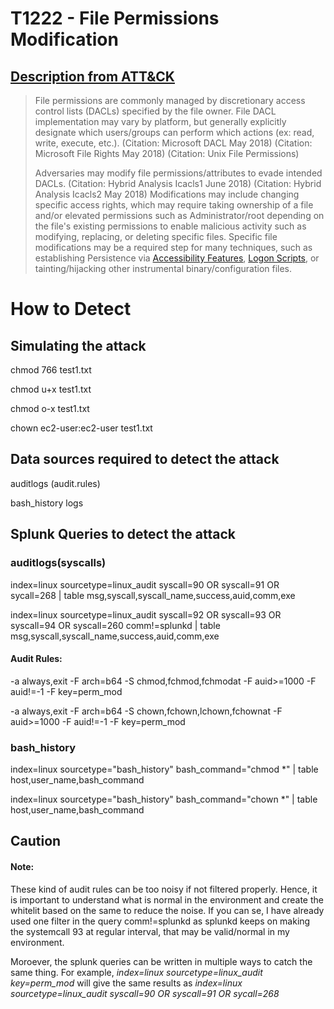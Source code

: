 # T1222 - File Permissions Modification
## [Description from ATT&CK](https://attack.mitre.org/wiki/Technique/T1222)
<blockquote>File permissions are commonly managed by discretionary access control lists (DACLs) specified by the file owner. File DACL implementation may vary by platform, but generally explicitly designate which users/groups can perform which actions (ex: read, write, execute, etc.). (Citation: Microsoft DACL May 2018) (Citation: Microsoft File Rights May 2018) (Citation: Unix File Permissions)

Adversaries may modify file permissions/attributes to evade intended DACLs. (Citation: Hybrid Analysis Icacls1 June 2018) (Citation: Hybrid Analysis Icacls2 May 2018) Modifications may include changing specific access rights, which may require taking ownership of a file and/or elevated permissions such as Administrator/root depending on the file's existing permissions to enable malicious activity such as modifying, replacing, or deleting specific files. Specific file modifications may be a required step for many techniques, such as establishing Persistence via [Accessibility Features](https://attack.mitre.org/techniques/T1015), [Logon Scripts](https://attack.mitre.org/techniques/T1037), or tainting/hijacking other instrumental binary/configuration files.</blockquote>

# How to Detect  

## Simulating the attack 

chmod 766 test1.txt

chmod u+x test1.txt

chmod o-x test1.txt

chown ec2-user:ec2-user test1.txt

## Data sources required to detect the attack

auditlogs (audit.rules)

bash_history logs 


## Splunk Queries to detect the attack

### auditlogs(syscalls)

index=linux sourcetype=linux_audit syscall=90 OR syscall=91 OR sycall=268 | table msg,syscall,syscall_name,success,auid,comm,exe

  index=linux sourcetype=linux_audit syscall=92 OR syscall=93 OR syscall=94 OR syscall=260 comm!=splunkd | table
msg,syscall,syscall_name,success,auid,comm,exe

#### Audit Rules: 

-a always,exit -F arch=b64 -S chmod,fchmod,fchmodat -F auid>=1000 -F auid!=-1 -F key=perm_mod

-a always,exit -F arch=b64 -S chown,fchown,lchown,fchownat -F auid>=1000 -F auid!=-1 -F key=perm_mod

### bash_history 

index=linux sourcetype="bash_history" bash_command="chmod *" | table host,user_name,bash_command

index=linux sourcetype="bash_history" bash_command="chown *" | table host,user_name,bash_command

## Caution

#### Note: 
These kind of audit rules can be too noisy if not filtered properly. Hence, it is important to understand what is normal in the environment and create the whitelit based on the same to reduce the noise. If you can se, I have already used one filter in the query comm!=splunkd as splunkd keeps on making the systemcall 93 at regular interval, that may be valid/normal in my environment. 

Moroever, the splunk queries can be written in multiple ways to catch the same thing. For example, *index=linux sourcetype=linux_audit key=perm_mod* will give the same results as *index=linux sourcetype=linux_audit syscall=90 OR syscall=91 OR sycall=268*
